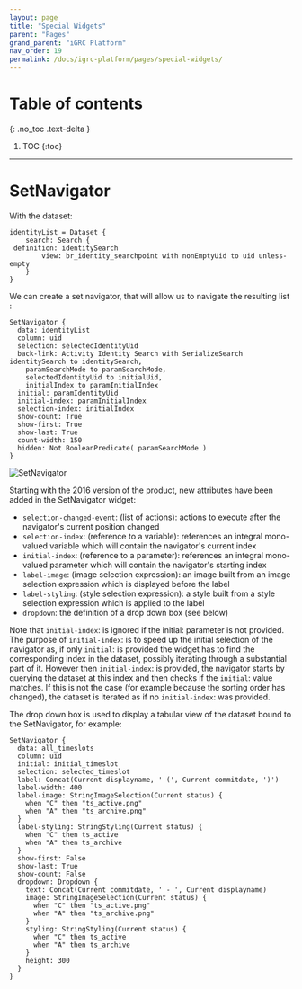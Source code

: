 ```yaml
---
layout: page
title: "Special Widgets"
parent: "Pages"
grand_parent: "iGRC Platform"
nav_order: 19
permalink: /docs/igrc-platform/pages/special-widgets/
---
```


# Table of contents
{: .no_toc .text-delta }

1. TOC
{:toc}
---

# SetNavigator

With the dataset:   

```
identityList = Dataset {
    search: Search {
 definition: identitySearch
        view: br_identity_searchpoint with nonEmptyUid to uid unless-empty
    }
}
```

We can create a set navigator, that will allow us to navigate the resulting list :   

```
SetNavigator {
  data: identityList
  column: uid
  selection: selectedIdentityUid
  back-link: Activity Identity Search with SerializeSearch identitySearch to identitySearch,
    paramSearchMode to paramSearchMode,
    selectedIdentityUid to initialUid,
    initialIndex to paramInitialIndex
  initial: paramIdentityUid
  initial-index: paramInitialIndex
  selection-index: initialIndex
  show-count: True
  show-first: True
  show-last: True
  count-width: 150
  hidden: Not BooleanPredicate( paramSearchMode )
}
```

![SetNavigator]({{site.baseurl}}/docs/igrc-platform/pages/images/1701.png "SetNavigator")        

Starting with the 2016 version of the product, new attributes have been added in the SetNavigator widget:   

- `selection-changed-event`: (list of actions): actions to execute after the navigator's current position changed
- `selection-index`: (reference to a variable): references an integral mono-valued variable which will contain the navigator's current index  
- `initial-index`: (reference to a parameter): references an integral mono-valued parameter which will contain the navigator's starting index
- `label-image`: (image selection expression): an image built from an image selection expression which is displayed before the label
- `label-styling`: (style selection expression): a style built from a style selection expression which is applied to the label
- `dropdown`: the definition of a drop down box (see below)  

Note that `initial-index`: is ignored if the initial: parameter is not provided. The purpose of `initial-index`: is to speed up the initial selection of the navigator as, if only `initial`: is provided the widget has to find the corresponding index in the dataset, possibly iterating through a substantial part of it. However then `initial-index`: is provided, the navigator starts by querying the dataset at this index and then checks if the `initial`: value matches. If this is not the case (for example because the sorting order has changed), the dataset is iterated as if no `initial-index`: was provided.   

The drop down box is used to display a tabular view of the dataset bound to the SetNavigator, for example:    

```
SetNavigator {
  data: all_timeslots
  column: uid
  initial: initial_timeslot
  selection: selected_timeslot
  label: Concat(Current displayname, ' (', Current commitdate, ')')
  label-width: 400
  label-image: StringImageSelection(Current status) {
    when "C" then "ts_active.png"
    when "A" then "ts_archive.png"
  }
  label-styling: StringStyling(Current status) {
    when "C" then ts_active
    when "A" then ts_archive
  }
  show-first: False
  show-last: True
  show-count: False
  dropdown: Dropdown {
    text: Concat(Current commitdate, ' - ', Current displayname)
    image: StringImageSelection(Current status) {
      when "C" then "ts_active.png"
      when "A" then "ts_archive.png"
    }
    styling: StringStyling(Current status) {
      when "C" then ts_active
      when "A" then ts_archive
    }
    height: 300
  }
}
```
